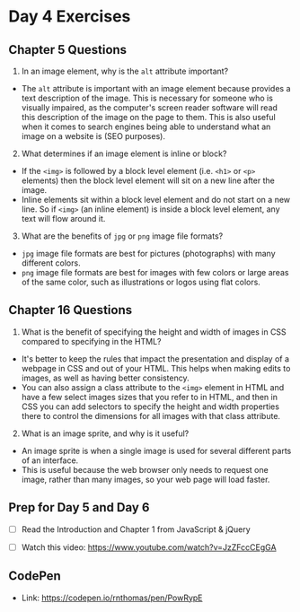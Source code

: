 # Day 4 Exercises

## Chapter 5 Questions
1) In an image element, why is the ```alt``` attribute important?
  * The ```alt``` attribute is important with an image element because provides a text description of the image. This is necessary for someone who is visually impaired, as the computer's screen reader software will read this description of the image on the page to them. This is also useful when it comes to search engines being able to understand what an image on a website is (SEO purposes).


2) What determines if an image element is inline or block?
  * If the ```<img>``` is followed by a block level element (i.e. ```<h1>``` or ```<p>``` elements) then the block level element will sit on a new line after the image.
  * Inline elements sit within a block level element and do not start on a new line. So if ```<img>``` (an inline element) is inside a block level element, any text will flow around it.


3) What are the benefits of ```jpg``` or ```png``` image file formats?
  * ```jpg``` image file formats are best for pictures (photographs) with many different colors.
  * ```png``` image file formats are best for images with few colors or large areas of the same color, such as illustrations or logos using flat colors.


## Chapter 16 Questions
1) What is the benefit of specifying the height and width of images in CSS compared to specifying in the HTML?
  * It's better to keep the rules that impact the presentation and display of a webpage in CSS and out of your HTML. This helps when making edits to images, as well as having better consistency.
  * You can also assign a class attribute to the ```<img>``` element in HTML and have a few select images sizes that you refer to in HTML, and then in CSS you can add selectors to specify the height and width properties there to control the dimensions for all images with that class attribute. 


2) What is an image sprite, and why is it useful?
  * An image sprite is when a single image is used for several different parts of an interface.
  * This is useful because the web browser only needs to request one image, rather than many images, so your web page will load faster.


## Prep for Day 5 and Day 6
- [ ] Read the Introduction and Chapter 1 from JavaScript & jQuery
- [ ] Watch this video: https://www.youtube.com/watch?v=JzZFccCEgGA


## CodePen
  * Link: https://codepen.io/rnthomas/pen/PowRypE
